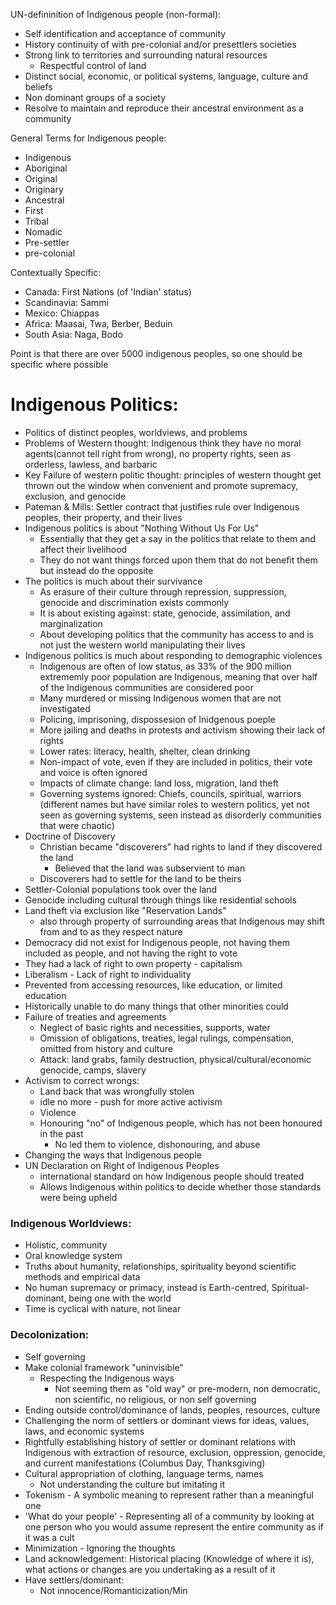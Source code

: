 UN-defininition of Indigenous people (non-formal):
- Self identification and acceptance of community
- History continuity of with pre-colonial and/or presettlers societies
- Strong link to territories and surrounding natural resources
	- Respectful control of land
- Distinct social, economic, or political systems, language, culture and beliefs
- Non dominant groups of a society
- Resolve to maintain and reproduce their ancestral environment as a community

General Terms for Indigenous people:
- Indigenous
- Aboriginal
- Original
- Originary
- Ancestral
- First
- Tribal
- Nomadic
- Pre-settler
- pre-colonial

Contextually Specific:
- Canada: First Nations (of 'Indian' status)
- Scandinavia: Sammi
- Mexico: Chiappas
- Africa: Maasai, Twa, Berber, Beduin
- South Asia: Naga, Bodo

Point is that there are over 5000 indigenous peoples, so one should be specific where possible

# Indigenous Politics:

- Politics of distinct peoples, worldviews, and problems
- Problems of Western thought: Indigenous think they have no moral agents(cannot tell right from wrong), no property rights, seen as orderless, lawless, and barbaric
- Key Failure of western politic thought: principles of western thought get thrown out the window when convenient and promote supremacy, exclusion, and genocide
- Pateman & Mills: Settler contract that justifies rule over Indigenous peoples, their property, and their lives
- Indigenous politics is about "Nothing Without Us For Us"
	- Essentially that they get a say in the politics that relate to them and affect their livelihood
	- They do not want things forced upon them that do not benefit them but instead do the opposite
- The politics is much about their survivance
	- As erasure of their culture through repression, suppression, genocide and discrimination exists commonly
	- It is about existing against: state, genocide, assimilation, and marginalization
	- About developing politics that the community has access to and is not just the western world manipulating their lives
- Indigenous politics is much about responding to demographic violences
	- Indigenous are often of low status, as 33% of the 900 million extrememly poor population are Indigenous, meaning that over half of the Indigenous communities are considered poor
	- Many murdered or missing Indigenous women that are not investigated
	- Policing, imprisoning, dispossesion of Inidgenous poeple
	- More jailing and deaths in protests and activism showing their lack of rights
	- Lower rates: literacy, health, shelter, clean drinking
	- Non-impact of vote, even if they are included in politics, their vote and voice is often ignored
	- Impacts of climate change: land loss, migration, land theft
	- Governing systems ignored: Chiefs, councils, spiritual, warriors (different names but have similar roles to western politics, yet not seen as governing systems, seen instead as disorderly communities that were chaotic)
- Doctrine of Discovery 
	- Christian became "discoverers" had rights to land if they discovered the land
		- Believed that the land was subservient to man
	- Discoverers had to settle for the land to be theirs
- Settler-Colonial populations took over the land
- Genocide including cultural through things like residential schools
- Land theft via exclusion like "Reservation Lands"
	- also through property of surrounding areas that Indigenous may shift from and to as they respect nature
- Democracy did not exist for Indigenous people, not having them included as people, and not having the right to vote
- They had a lack of right to own property - capitalism
- Liberalism - Lack of right to individuality
- Prevented from accessing resources, like education, or limited education
- Historically unable to do many things that other minorities could
- Failure of treaties and agreements
	- Neglect of basic rights and necessities, supports, water
	- Omission of obligations, treaties, legal rulings, compensation, omitted from history and culture
	- Attack: land grabs, family destruction, physical/cultural/economic genocide, camps, slavery
- Activism to correct wrongs:
	- Land back that was wrongfully stolen
	- idle no more - push for more active activism
	- Violence
	- Honouring "no" of Indigenous people, which has not been honoured in the past
		- No led them to violence, dishonouring, and abuse
- Changing the ways that Indigenous people
- UN Declaration on Right of Indigenous Peoples 
	- international standard on how Indigenous people should treated
	- Allows Indigenous within politics to decide whether those standards were being upheld

### Indigenous Worldviews:
- Holistic, community
- Oral knowledge system
- Truths about humanity, relationships, spirituality beyond scientific methods and empirical data
- No human supremacy or primacy, instead is Earth-centred, Spiritual-dominant, being one with the world
- Time is cyclical with nature, not linear

### Decolonization:
- Self governing
- Make colonial framework "uninvisible"
	- Respecting the Indigenous ways
		- Not seeming them as "old way" or pre-modern, non democratic, non scientific, no religious, or non self governing
- Ending outside control/dominance of lands, peoples, resources, culture
- Challenging the norm of settlers or dominant views for ideas, values, laws, and economic systems
- Rightfully establishing history of settler or dominant relations with Indigenous with extraction of resource, exclusion, oppression, genocide, and current manifestations (Columbus Day, Thanksgiving)
- Cultural appropriation of clothing, language terms, names
	- Not understanding the culture but imitating it
- Tokenism - A symbolic meaning to represent rather than a meaningful one
- 'What do your people' - Representing all of a community by looking at one person who you would assume represent the entire community as if it was a cult
- Minimization - Ignoring the thoughts
- Land acknowledgement: Historical placing (Knowledge of where it is), what actions or changes are you undertaking as a result of it
- Have settlers/dominant:
	- Not innocence/Romanticization/Min
